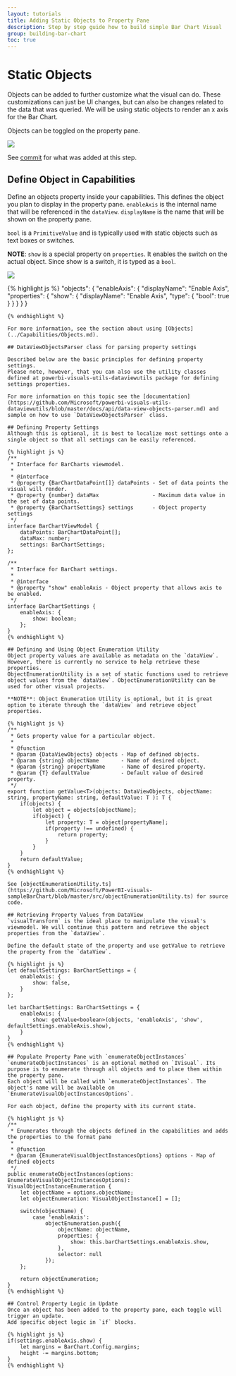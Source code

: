 ```yaml
---
layout: tutorials
title: Adding Static Objects to Property Pane
description: Step by step guide how to build simple Bar Chart Visual
group: building-bar-chart
toc: true
---
```


# Static Objects
Objects can be added to further customize what the visual can do. These customizations can just be UI changes, but can also be changes related to the data that was queried.
We will be using static objects to render an x axis for the Bar Chart.

Objects can be toggled on the property pane.

![](images/PropertyPane.png)

See [commit](https://github.com/Microsoft/PowerBI-visuals-sampleBarChart/commit/7602bb5c34aca97f02ea8e713f841a4ce19929c7) for what was added at this step.

## Define Object in Capabilities
Define an objects property inside your capabilities. This defines the object you plan to display in the property pane.
`enableAxis` is the internal name that will be referenced in the `dataView`.
`displayName` is the name that will be shown on the property pane.

`bool` is a `PrimitiveValue` and is typically used with static objects such as text boxes or switches.

**NOTE**: `show` is a special property on `properties`. It enables the switch on the actual object. Since show is a switch, it is typed as a `bool`.

![](images/ObjectShowProperty.png)

{% highlight js %}
"objects": {
    "enableAxis": {
        "displayName": "Enable Axis",
        "properties": {
            "show": {
                "displayName": "Enable Axis",
                "type": { "bool": true }
            }
        }
    }
}
```
{% endhighlight %}

For more information, see the section about using [Objects](../Capabilities/Objects.md).

## DataViewObjectsParser class for parsing property settings

Described below are the basic principles for defining property settings.
Please note, however, that you can also use the utility classes defined at powerbi-visuals-utils-dataviewutils package for defining settings properties.

For more information on this topic see the [documentation](https://github.com/Microsoft/powerbi-visuals-utils-dataviewutils/blob/master/docs/api/data-view-objects-parser.md) and sample on how to use `DataViewObjectsParser` class.

## Defining Property Settings
Although this is optional, it is best to localize most settings onto a single object so that all settings can be easily referenced.

{% highlight js %}
/**
 * Interface for BarCharts viewmodel.
 *
 * @interface
 * @property {BarChartDataPoint[]} dataPoints - Set of data points the visual will render.
 * @property {number} dataMax                 - Maximum data value in the set of data points.
 * @property {BarChartSettings} settings      - Object property settings
 */
interface BarChartViewModel {
    dataPoints: BarChartDataPoint[];
    dataMax: number;
    settings: BarChartSettings;
};

/**
 * Interface for BarChart settings.
 *
 * @interface
 * @property "show" enableAxis - Object property that allows axis to be enabled.
 */
interface BarChartSettings {
    enableAxis: {
        show: boolean;
    };
}
{% endhighlight %}

## Defining and Using Object Enumeration Utility
Object property values are available as metadata on the `dataView`. However, there is currently no service to help retrieve these properties.
ObjectEnumerationUtility is a set of static functions used to retrieve object values from the `dataView`. ObjectEnumerationUtility can be used for other visual projects.

**NOTE**: Object Enumeration Utility is optional, but it is great option to iterate through the `dataView` and retrieve object properties.

{% highlight js %}
/**
 * Gets property value for a particular object.
 *
 * @function
 * @param {DataViewObjects} objects - Map of defined objects.
 * @param {string} objectName       - Name of desired object.
 * @param {string} propertyName     - Name of desired property.
 * @param {T} defaultValue          - Default value of desired property.
 */
export function getValue<T>(objects: DataViewObjects, objectName: string, propertyName: string, defaultValue: T ): T {
    if(objects) {
        let object = objects[objectName];
        if(object) {
            let property: T = object[propertyName];
            if(property !== undefined) {
                return property;
            }
        }
    }
    return defaultValue;
}
{% endhighlight %}

See [objectEnumerationUtility.ts](https://github.com/Microsoft/PowerBI-visuals-sampleBarChart/blob/master/src/objectEnumerationUtility.ts) for source code.

## Retrieving Property Values from DataView
`visualTransform` is the ideal place to manipulate the visual's viewmodel. We will continue this pattern and retrieve the object properties from the `dataView`.

Define the default state of the property and use getValue to retrieve the property from the `dataView`.

{% highlight js %}
let defaultSettings: BarChartSettings = {
    enableAxis: {
        show: false,
    }
};

let barChartSettings: BarChartSettings = {
    enableAxis: {
        show: getValue<boolean>(objects, 'enableAxis', 'show', defaultSettings.enableAxis.show),
    }
}
{% endhighlight %}

## Populate Property Pane with `enumerateObjectInstances`
`enumerateObjectInstances` is an optional method on `IVisual`. Its purpose is to enumerate through all objects and to place them within the property pane.
Each object will be called with `enumerateObjectInstances`. The object's name will be available on `EnumerateVisualObjectInstancesOptions`.

For each object, define the property with its current state.

{% highlight js %}
/**
 * Enumerates through the objects defined in the capabilities and adds the properties to the format pane
 *
 * @function
 * @param {EnumerateVisualObjectInstancesOptions} options - Map of defined objects
 */
public enumerateObjectInstances(options: EnumerateVisualObjectInstancesOptions): VisualObjectInstanceEnumeration {
    let objectName = options.objectName;
    let objectEnumeration: VisualObjectInstance[] = [];

    switch(objectName) {
        case 'enableAxis':
            objectEnumeration.push({
                objectName: objectName,
                properties: {
                    show: this.barChartSettings.enableAxis.show,
                },
                selector: null
            });
    };

    return objectEnumeration;
}
{% endhighlight %}

## Control Property Logic in Update
Once an object has been added to the property pane, each toggle will trigger an update.
Add specific object logic in `if` blocks.

{% highlight js %}
if(settings.enableAxis.show) {
    let margins = BarChart.Config.margins;
    height -= margins.bottom;
}
{% endhighlight %}